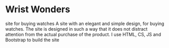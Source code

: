 # Wrist Wonders
 site for buying watches
 A site with an elegant and simple design, for buying watches. The site is designed in such a way that it does not distract attention from the actual purchase of the product. I use HTML, CS, JS and Bootstrap to build the site
